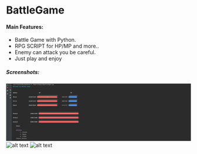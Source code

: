 # BattleGame

#### Main Features:
* Battle Game with Python.
* RPG SCRIPT for HP/MP and more..
* Enemy can attack you be careful.
* Just play and enjoy


##### Screenshots:
![alt text](https://github.com/ShainHaroni/BattleGame/blob/main/screenshots/1.png)
![alt text](https://github.com/ShainHaroni/BattleGame/blob/main/screenshots/2.png")
![alt text](https://github.com/ShainHaroni/BattleGame/blob/main/screenshots/3.png")


